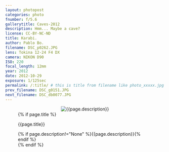 ```yaml
---
layout: photopost
categories: photo
fnumber: f/5.6
gallerytitle: Caves-2012
description: Hmm... Maybe a cave?
license: CC-BY-NC-ND
title: Karabi.
author: Pablo Bo.
filename: DSC_p0262.JPG
lens: Tokina 12-24 F4 DX
camera: NIKON D90
ISO: 220
focal_length: 12mm
year: 2012
date: 2012-10-29
exposure: 1/125sec
permalink: /:title/ # this is title from filename like photo_xxxxx.jpg
prev_filename: DSC_g0151.JPG
next_filename: DSC_db0077.JPG
---
```


<figure style="">
<div id="photo" style="text-align: center;">
<img class="" src="{{ site.url }}/images/gallery/{{page.year}}/{{page.gallerytitle}}/{{page.filename}}" alt="{{page.description}}">
</div>
{% if page.title %}
<figcaption><p>{{page.title}}</p>{% if page.description!="None" %}{{page.description}}{% endif %}</figcaption>
{% endif %}
</figure>
